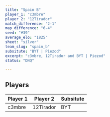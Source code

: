 ```yaml
---
title: "Spain B"
player_1: "c3mbre"
player_2: "12Tirador"
match_difference: "2-1"
map_difference: "6-4"
seed: "#39"
average_elo: "1825"
sheet: "silver"
team_slug: "spain_b"
subsitute: "BYT | Piezod"
excerpt: "c3mbre, 12Tirador and BYT | Piezod"
status: "DNQ"

---
```

## Players

| Player 1 | Player 2 | Subsitute |
| -- | -- | -- |
| c3mbre | 12Tirador | BYT | Piezod |
